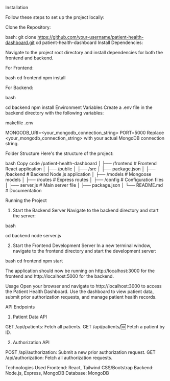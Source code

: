 Installation

Follow these steps to set up the project locally:

Clone the Repository:

bash:
git clone https://github.com/your-username/patient-health-dashboard.git
cd patient-health-dashboard
Install Dependencies:

Navigate to the project root directory and install dependencies for both the frontend and backend.

For Frontend:

bash
cd frontend
npm install

For Backend:

bash

cd backend
npm install
Environment Variables
Create a .env file in the backend directory with the following variables:

makefile .env

MONGODB_URI=<your_mongodb_connection_string>
PORT=5000
Replace <your_mongodb_connection_string> with your actual MongoDB connection string.

Folder Structure
Here's the structure of the project:

bash
Copy code
/patient-health-dashboard
│
├── /frontend                 # Frontend React application
│   ├── /public
│   ├── /src
│   ├── package.json
│
├── /backend                  # Backend Node.js application
│   ├── /models               # Mongoose models
│   ├── /routes               # Express routes
│   ├── /config               # Configuration files
│   ├── server.js             # Main server file
│   ├── package.json
│
└── README.md                 # Documentation


Running the Project

1. Start the Backend Server
Navigate to the backend directory and start the server:

bash

cd backend
node server.js


2. Start the Frontend Development Server
In a new terminal window, navigate to the frontend directory and start the development server:

bash
cd frontend
npm start

The application should now be running on http://localhost:3000 for the frontend and http://localhost:5000 for the backend.

Usage
Open your browser and navigate to http://localhost:3000 to access the Patient Health Dashboard.
Use the dashboard to view patient data, submit prior authorization requests, and manage patient health records.


API Endpoints
1. Patient Data API

GET /api/patients: Fetch all patients.
GET /api/patients/:id: Fetch a patient by ID.


2. Authorization API

POST /api/authorization: Submit a new prior authorization request.
GET /api/authorization: Fetch all authorization requests.


Technologies Used
Frontend: React, Tailwind CSS/Bootstrap
Backend: Node.js, Express, MongoDB
Database: MongoDB
